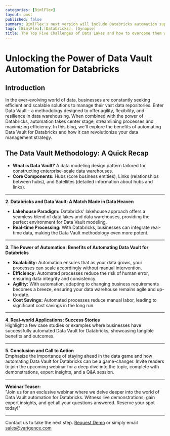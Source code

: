 ```yaml
---
categories: [BimlFlex]
layout: post
published: false
summary: BimlFlex's next version will include Databricks automation support, extending to all data pipeline layers, and has received positive feedback from customers. This development can save time and costs, improve data quality, and provide robust data insights for businesses. An upcoming blog post will provide instructions on configuring and implementing a fully automated Databricks solution.
tags: [BimlFlex],[Databricks], [Synapse]
title: The Top Five Challenges of Data Lakes and how to overcome them with a Data Lakehouse
---
```


# Unlocking the Power of Data Vault Automation for Databricks

## Introduction  
In the ever-evolving world of data, businesses are constantly seeking efficient and scalable solutions to manage their vast data repositories. Enter Data Vault - a methodology designed to offer agility, flexibility, and resilience in data warehousing. When combined with the power of Databricks, automation takes center stage, streamlining processes and maximizing efficiency. In this blog, we'll explore the benefits of automating Data Vault for Databricks and how it can revolutionize your data management strategy.


## The Data Vault Methodology: A Quick Recap
- **What is Data Vault?** A data modeling design pattern tailored for constructing enterprise-scale data warehouses.
- **Core Components:** Hubs (core business entities), Links (relationships between hubs), and Satellites (detailed information about hubs and links).

---

**2. Databricks and Data Vault: A Match Made in Data Heaven**  
- **Lakehouse Paradigm:** Databricks' lakehouse approach offers a seamless blend of data lakes and data warehouses, providing the perfect environment for Data Vault modeling.
- **Real-time Processing:** With Databricks, businesses can integrate real-time data, making the Data Vault methodology even more potent.

---

**3. The Power of Automation: Benefits of Automating Data Vault for Databricks**  
- **Scalability:** Automation ensures that as your data grows, your processes can scale accordingly without manual intervention.
- **Efficiency:** Automated processes reduce the risk of human error, ensuring data integrity and consistency.
- **Agility:** With automation, adapting to changing business requirements becomes a breeze, ensuring your data warehouse remains agile and up-to-date.
- **Cost Savings:** Automated processes reduce manual labor, leading to significant cost savings in the long run.

---

**4. Real-world Applications: Success Stories**  
Highlight a few case studies or examples where businesses have successfully automated Data Vault for Databricks, showcasing tangible benefits and outcomes.

---

**5. Conclusion and Call to Action**  
Emphasize the importance of staying ahead in the data game and how automating Data Vault for Databricks can be a game-changer. Invite readers to join the upcoming webinar for a deep dive into the topic, complete with demonstrations, expert insights, and a Q&A session.

---

**Webinar Teaser:**  
"Join us for an exclusive webinar where we delve deeper into the world of Data Vault automation for Databricks. Witness live demonstrations, gain expert insights, and get all your questions answered. Reserve your spot today!"

---


Contact us to take the next step. [Request Demo](https://varigence.com/BimlFlex#RequestDemo)
or simply email [sales@varigence.com](mailto:sales@varigence.com)
